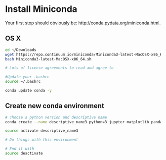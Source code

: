 # Install Miniconda

Your first stop should obviously be: http://conda.pydata.org/miniconda.html. 

## OS X

```bash
cd ~/Downloads
wget https://repo.continuum.io/miniconda/Miniconda3-latest-MacOSX-x86_64.sh
bash Miniconda3-latest-MacOSX-x86_64.sh

# Lots of license agreements to read and agree to

#Update your .bashrc
source ~/.bashrc

conda update conda -y
```

## Create new conda environment

```bash
# choose a python version and descriptive name
conda create --name descriptive_name3 python=3 jupyter matplotlib pandas 

source activate descriptive_name3

# Do things with this environment

# End it with
source deactivate
```
